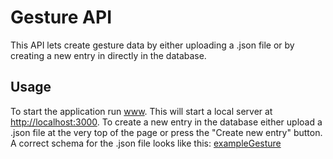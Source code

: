 <h1>Gesture API</h1>
This API lets create gesture data by either uploading a .json file or by creating a new entry in directly in the database.
<h2>Usage</h2>
To start the application run <a href="https://github.com/RobinZitt/gestureAPI/blob/master/bin/www">www</a>.
This will start a local server at <a href="http://localhost:3000">http://localhost:3000</a>.
To create a new entry in the database either upload a .json file at the very top of the page or press the "Create new entry"
button. A correct schema for the .json file looks like this: <a href="">exampleGesture</a>
